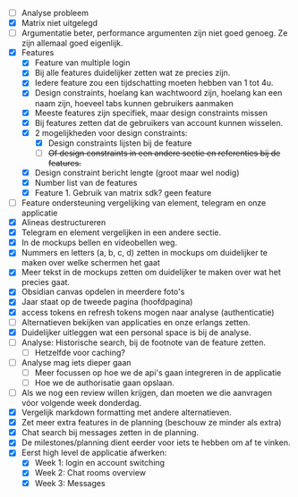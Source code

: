 - [ ] Analyse probleem
- [x] Matrix niet uitgelegd
- [ ] Argumentatie beter, performance argumenten zijn niet goed genoeg. Ze zijn allemaal goed eigenlijk.
- [x] Features
	- [x] Feature van multiple login
	- [x] Bij alle features duidelijker zetten wat ze precies zijn.
	- [x] Iedere feature zou een tijdschatting moeten hebben van 1 tot 4u.
	- [x] Design constraints, hoelang kan wachtwoord zijn, hoelang kan een naam zijn, hoeveel tabs kunnen gebruikers aanmaken
	- [x] Meeste features zijn specifiek, maar design constraints missen
	- [x] Bij features zetten dat de gebruikers van account kunnen wisselen.
	- [x] 2 mogelijkheden voor design constraints:
		- [x] Design constraints lijsten bij de feature
		- [ ] ~~Of design constraints in een andere sectie en referenties bij de features.~~
	- [x] Design constraint bericht lengte (groot maar wel nodig)
	- [x] Number list van de features
	- [x] Feature 1. Gebruik van matrix sdk? geen feature
- [ ] Feature ondersteuning vergelijking van element, telegram en onze applicatie
- [x] Alineas destructureren
- [x] Telegram en element vergelijken in een andere sectie.
- [x] In de mockups bellen en videobellen weg.
- [x] Nummers en letters (a, b, c, d) zetten in mockups om duidelijker te maken over welke schermen het gaat
- [x] Meer tekst in de mockups zetten om duidelijker te maken over wat het precies gaat.
- [x] Obsidian canvas opdelen in meerdere foto's
- [x] Jaar staat op de tweede pagina (hoofdpagina)
- [x] access tokens en refresh tokens mogen naar analyse (authenticatie)
- [ ] Alternatieven bekijken van applicaties en onze erlangs zetten.
- [x] Duidelijker uitleggen wat een personal space is bij de analyse.
- [ ] Analyse: Historische search, bij de footnote van de feature zetten.
	- [ ] Hetzelfde voor caching?
- [ ] Analyse mag iets dieper gaan
	- [ ] Meer focussen op hoe we de api's gaan integreren in de applicatie
	- [ ] Hoe we de authorisatie gaan opslaan.
- [ ] Als we nog een review willen krijgen, dan moeten we die aanvragen vóor volgende week donderdag.
- [x] Vergelijk markdown formatting met andere alternatieven.
- [x] Zet meer extra features in de planning (beschouw ze minder als extra)
- [x] Chat search bij messages zetten in de planning.
- [x] De milestones/planning dient eerder voor iets te hebben om af te vinken.
- [x] Eerst high level de applicatie afwerken:
	- [x] Week 1: login en account switching 
	- [x] Week 2: Chat rooms overview
	- [x] Week 3: Messages
